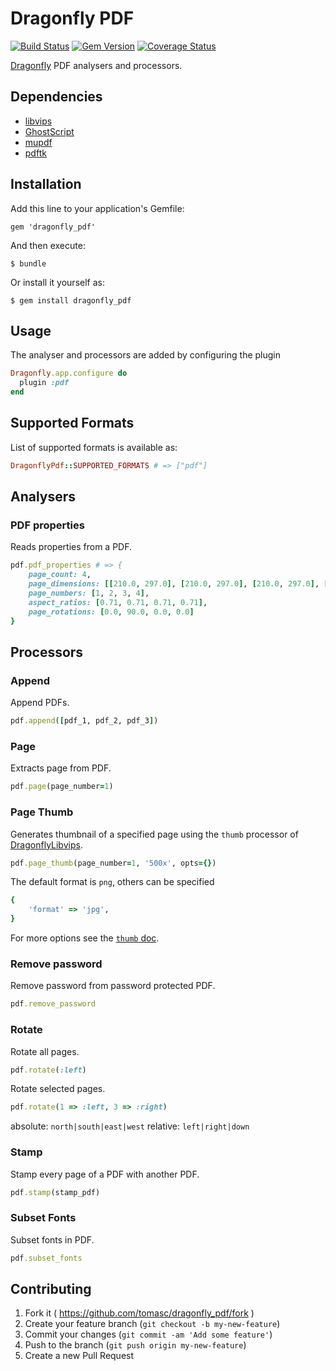 # Dragonfly PDF

[![Build Status](https://travis-ci.org/tomasc/dragonfly_pdf.svg)](https://travis-ci.org/tomasc/dragonfly_pdf) [![Gem Version](https://badge.fury.io/rb/dragonfly_pdf.svg)](http://badge.fury.io/rb/dragonfly_pdf) [![Coverage Status](https://img.shields.io/coveralls/tomasc/dragonfly_pdf.svg)](https://coveralls.io/r/tomasc/dragonfly_pdf)

[Dragonfly](https://github.com/markevans/dragonfly) PDF analysers and processors.

## Dependencies

- [libvips](https://github.com/jcupitt/libvips)
- [GhostScript](http://www.ghostscript.com)
- [mupdf](https://mupdf.com)
- [pdftk](https://www.pdflabs.com/tools/pdftk-server)

## Installation

Add this line to your application's Gemfile:

```
gem 'dragonfly_pdf'
```

And then execute:

```
$ bundle
```

Or install it yourself as:

```
$ gem install dragonfly_pdf
```

## Usage

The analyser and processors are added by configuring the plugin

```ruby
Dragonfly.app.configure do
  plugin :pdf
end
```

## Supported Formats

List of supported formats is available as:

```ruby
DragonflyPdf::SUPPORTED_FORMATS # => ["pdf"]
```

## Analysers

### PDF properties

Reads properties from a PDF.

```ruby
pdf.pdf_properties # => {
    page_count: 4,
    page_dimensions: [[210.0, 297.0], [210.0, 297.0], [210.0, 297.0], [210.0, 297.0]],
    page_numbers: [1, 2, 3, 4],
    aspect_ratios: [0.71, 0.71, 0.71, 0.71],
    page_rotations: [0.0, 90.0, 0.0, 0.0]
}
```

## Processors

### Append

Append PDFs.

```ruby
pdf.append([pdf_1, pdf_2, pdf_3])
```

### Page

Extracts page from PDF.

```ruby
pdf.page(page_number=1)
```

### Page Thumb

Generates thumbnail of a specified page using the `thumb` processor of [DragonflyLibvips](https://github.com/tomasc/dragonfly_libvips).

```ruby
pdf.page_thumb(page_number=1, '500x', opts={})
```

The default format is `png`, others can be specified

```ruby
{
    'format' => 'jpg',
}
```

For more options see the [`thumb` doc](https://github.com/tomasc/dragonfly_libvips#thumb).

### Remove password

Remove password from password protected PDF.

```ruby
pdf.remove_password
```

### Rotate

Rotate all pages.

```ruby
pdf.rotate(:left)
```

Rotate selected pages.

```ruby
pdf.rotate(1 => :left, 3 => :right)
```

absolute: `north|south|east|west` relative: `left|right|down`

### Stamp

Stamp every page of a PDF with another PDF.

```ruby
pdf.stamp(stamp_pdf)
```

### Subset Fonts

Subset fonts in PDF.

```ruby
pdf.subset_fonts
```

## Contributing

1. Fork it ( <https://github.com/tomasc/dragonfly_pdf/fork> )
2. Create your feature branch (`git checkout -b my-new-feature`)
3. Commit your changes (`git commit -am 'Add some feature'`)
4. Push to the branch (`git push origin my-new-feature`)
5. Create a new Pull Request
